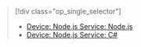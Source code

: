 > [!div class="op_single_selector"]
>- [Device: Node.js Service: Node.js](../articles/iot-hub/iot-hub-node-node-device-management-get-started.md)
>- [Device: Node.js Service: C#](../articles/iot-hub/iot-hub-csharp-node-device-management-get-started.md)